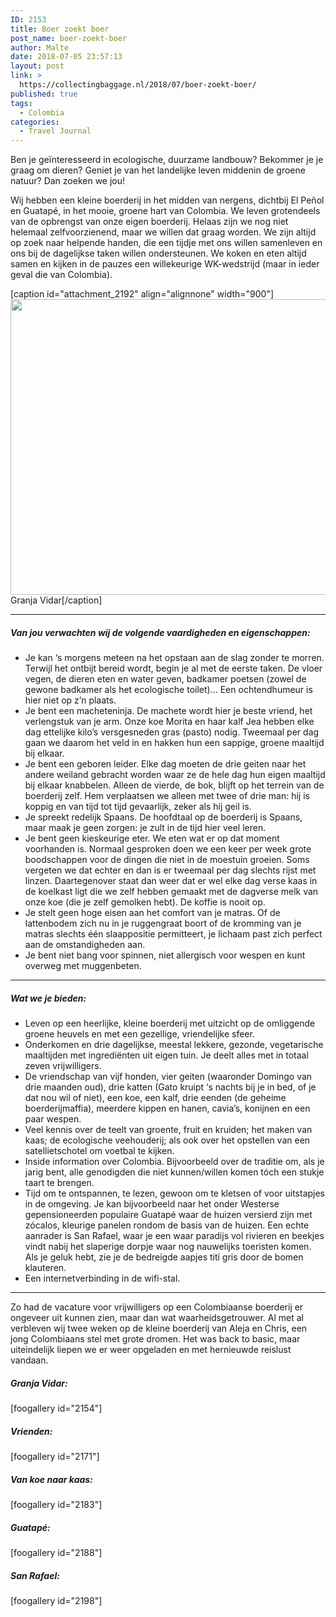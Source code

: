 ```yaml
---
ID: 2153
title: Boer zoekt boer
post_name: boer-zoekt-boer
author: Malte
date: 2018-07-05 23:57:13
layout: post
link: >
  https://collectingbaggage.nl/2018/07/boer-zoekt-boer/
published: true
tags:
  - Colombia
categories:
  - Travel Journal
---
```


Ben je geïnteresseerd in ecologische, duurzame landbouw? Bekommer je je graag om dieren? Geniet je van het landelijke leven middenin de groene natuur? Dan zoeken we jou!

<!--more-->

Wij hebben een kleine boerderij in het midden van nergens, dichtbij El Peñol en Guatapé, in het mooie, groene hart van Colombia. We leven grotendeels van de opbrengst van onze eigen boerderij. Helaas zijn we nog niet helemaal zelfvoorzienend, maar we willen dat graag worden. We zijn altijd op zoek naar helpende handen, die een tijdje met ons willen samenleven en ons bij de dagelijkse taken willen ondersteunen. We koken en eten altijd samen en kijken in de pauzes een willekeurige WK-wedstrijd (maar in ieder geval die van Colombia).

[caption id="attachment_2192" align="alignnone" width="900"]<a href="https://collectingbaggage.nl/wp-content/uploads/2018/07/P6242864-P6242867.jpg"><img class="wp-image-2192 size-large" src="https://collectingbaggage.nl/wp-content/uploads/2018/07/P6242864-P6242867-1024x538.jpg" alt="" width="900" height="473" /></a> Granja Vidar[/caption]

<hr />

<h5>Van jou verwachten wij de volgende vaardigheden en eigenschappen:</h5>

<ul>
    <li>Je kan ‘s morgens meteen na het opstaan aan de slag zonder te morren. Terwijl het ontbijt bereid wordt, begin je al met de eerste taken. De vloer vegen, de dieren eten en water geven, badkamer poetsen (zowel de gewone badkamer als het ecologische toilet)… Een ochtendhumeur is hier niet op z’n plaats.</li>
    <li>Je bent een macheteninja. De machete wordt hier je beste vriend, het verlengstuk van je arm. Onze koe Morita en haar kalf Jea hebben elke dag ettelijke kilo’s versgesneden gras (pasto) nodig. Tweemaal per dag gaan we daarom het veld in en hakken hun een sappige, groene maaltijd bij elkaar.</li>
    <li>Je bent een geboren leider. Elke dag moeten de drie geiten naar het andere weiland gebracht worden waar ze de hele dag hun eigen maaltijd bij elkaar knabbelen. Alleen de vierde, de bok, blijft op het terrein van de boerderij zelf. Hem verplaatsen we alleen met twee of drie man: hij is koppig en van tijd tot tijd gevaarlijk, zeker als hij geil is.</li>
    <li>Je spreekt redelijk Spaans. De hoofdtaal op de boerderij is Spaans, maar maak je geen zorgen: je zult in de tijd hier veel leren.</li>
    <li>Je bent geen kieskeurige eter. We eten wat er op dat moment voorhanden is. Normaal gesproken doen we een keer per week grote boodschappen voor de dingen die niet in de moestuin groeien. Soms vergeten we dat echter en dan is er tweemaal per dag slechts rijst met linzen. Daartegenover staat dan weer dat er wel elke dag verse kaas in de koelkast ligt die we zelf hebben gemaakt met de dagverse melk van onze koe (die je zelf gemolken hebt). De koffie is nooit op.</li>
    <li>Je stelt geen hoge eisen aan het comfort van je matras. Of de lattenbodem zich nu in je ruggengraat boort of de kromming van je matras slechts één slaappositie permitteert, je lichaam past zich perfect aan de omstandigheden aan.</li>
    <li>Je bent niet bang voor spinnen, niet allergisch voor wespen en kunt overweg met muggenbeten.</li>
</ul>

<hr />

<h5>Wat we je bieden:</h5>

<ul>
    <li>Leven op een heerlijke, kleine boerderij met uitzicht op de omliggende groene heuvels en met een gezellige, vriendelijke sfeer.</li>
    <li>Onderkomen en drie dagelijkse, meestal lekkere, gezonde, vegetarische maaltijden met ingrediënten uit eigen tuin. Je deelt alles met in totaal zeven vrijwilligers.</li>
    <li>De vriendschap van vijf honden, vier geiten (waaronder Domingo van drie maanden oud), drie katten (Gato kruipt ‘s nachts bij je in bed, of je dat nou wil of niet), een koe, een kalf, drie eenden (de geheime boerderijmaffia), meerdere kippen en hanen, cavia’s, konijnen en een paar wespen.</li>
    <li>Veel kennis over de teelt van groente, fruit en kruiden; het maken van kaas; de ecologische veehouderij; als ook over het opstellen van een satellietschotel om voetbal te kijken.</li>
    <li>Inside information over Colombia. Bijvoorbeeld over de traditie om, als je jarig bent, alle genodigden die niet kunnen/willen komen tóch een stukje taart te brengen.</li>
    <li>Tijd om te ontspannen, te lezen, gewoon om te kletsen of voor uitstapjes in de omgeving. Je kan bijvoorbeeld naar het onder Westerse gepensioneerden populaire Guatapé waar de huizen versierd zijn met zócalos, kleurige panelen rondom de basis van de huizen. Een echte aanrader is San Rafael, waar je een waar paradijs vol rivieren en beekjes vindt nabij het slaperige dorpje waar nog nauwelijks toeristen komen. Als je geluk hebt, zie je de bedreigde aapjes tití gris door de bomen klauteren.</li>
    <li>Een internetverbinding in de wifi-stal.</li>
</ul>

<hr />

Zo had de vacature voor vrijwilligers op een Colombiaanse boerderij er ongeveer uit kunnen zien, maar dan wat waarheidsgetrouwer. Al met al verbleven wij twee weken op de kleine boerderij van Aleja en Chris, een jong Colombiaans stel met grote dromen. Het was back to basic, maar uiteindelijk liepen we er weer opgeladen en met hernieuwde reislust vandaan.

<h5>Granja Vidar:</h5>

[foogallery id="2154"]

<h5>Vrienden:</h5>

[foogallery id="2171"]

<h5>Van koe naar kaas:</h5>

[foogallery id="2183"]

<h5>Guatapé:</h5>

[foogallery id="2188"]

<h5>San Rafael:</h5>

[foogallery id="2198"]
